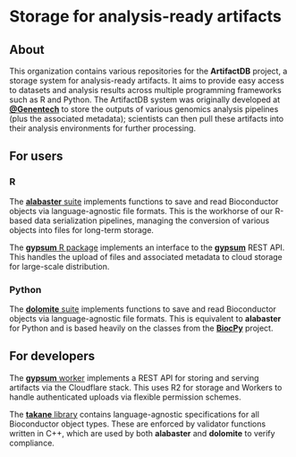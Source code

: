 # Storage for analysis-ready artifacts 

## About

This organization contains various repositories for the **ArtifactDB** project, a storage system for analysis-ready artifacts.
It aims to provide easy access to datasets and analysis results across multiple programming frameworks such as R and Python.
The ArtifactDB system was originally developed at [**@Genentech**](https://github.com/Genentech) to store the outputs of various genomics analysis pipelines (plus the associated metadata);
scientists can then pull these artifacts into their analysis environments for further processing.

## For users 

### R

The [**alabaster** suite](https://github.com/ArtifactDB/alabaster.base) implements functions to save and read Bioconductor objects via language-agnostic file formats.
This is the workhorse of our R-based data serialization pipelines, managing the conversion of various objects into files for long-term storage.

The [**gypsum** R package](https://github.com/ArtifactDB/gypsum-R) implements an interface to the [**gypsum**](#for-developers) REST API.
This handles the upload of files and associated metadata to cloud storage for large-scale distribution.

### Python

The [**dolomite** suite](https://github.com/ArtifactDB/dolomite-base) implements functions to save and read Bioconductor objects via language-agnostic file formats.
This is equivalent to **alabaster** for Python and is based heavily on the classes from the [**BiocPy**](https://github.com/BiocPy) project.

## For developers

The [**gypsum** worker](https://github.com/ArtifactDB/gypsum-worker) implements a REST API for storing and serving artifacts via the Cloudflare stack.
This uses R2 for storage and Workers to handle authenticated uploads via flexible permission schemes.

The [**takane** library](https://github.com/ArtifactDB/takane) contains language-agnostic specifications for all Bioconductor object types.
These are enforced by validator functions written in C++, which are used by both **alabaster** and **dolomite** to verify compliance.
